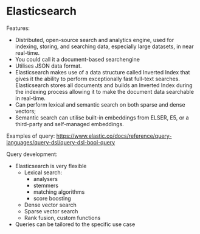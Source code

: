 # Elasticsearch

Features:
- Distributed, open-source search and analytics engine, used for indexing, storing, and searching data, especially large datasets, in near real-time. 
- You could call it a document-based searchengine
- Utilises JSON data format. 
- Elasticsearch makes use of a data structure called Inverted Index that gives it the ability to perform exceptionally fast full-text searches. Elasticsearch stores all documents and builds an Inverted Index during the indexing process allowing it to make the document data searchable in real-time.
- Can perform lexical and semantic search on both sparse and dense vectors; 
- Semantic search can utilise built-in embeddings from ELSER, E5, or a third-party and self-managed embeddings. 

Examples of query: https://www.elastic.co/docs/reference/query-languages/query-dsl/query-dsl-bool-query

Query development:
- Elasticsearch is very flexible
  - Lexical search:
    - analysers
    - stemmers
    - matching algorithms
    - score boosting
  - Dense vector search
  - Sparse vector search
  - Rank fusion, custom functions
- Queries can be tailored to the specific use case
